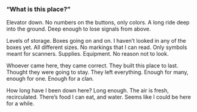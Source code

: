 ### “What is this place?”

Elevator down. No numbers on the buttons, only colors. A long ride deep into the ground. Deep enough to lose signals from above. 

Levels of storage. Boxes going on and on. I haven’t looked in any of the boxes yet. All different sizes. No markings that I can read. Only symbols meant for scanners. Supplies. Equipment. No reason not to look.

Whoever came here, they came correct. They built this place to last. Thought they were going to stay. They left everything. Enough for many, enough for one. Enough for a clan. 

How long have I been down here? Long enough. The air is fresh, recirculated. There’s food I can eat, and water. Seems like I could be here for a while. 


